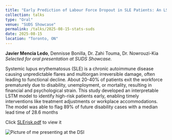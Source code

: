 ```yaml
---
title: "Early Prediction of Labour Force Dropout in SLE Patients: An LSTM Approach"
collection: talks
type: "Oral"
venue: "SUDS Showcase"
permalink: /talks/2025-08-15-stats-suds
date: 2025-08-15
location: "Toronto, ON"
---
```


**Javier Mencia Ledo**, Dennisse Bonilla, Dr. Zahi Touma, Dr. Nowrouzi-Kia  
*Selected for oral presentation at SUDS Showcase.*  



Systemic lupus erythematosus (SLE) is a chronic autoimmune disease causing unpredictable flares and multiorgan irreversible damage, often leading to functional decline. About 20-40% of patients exit the workforce prematurely due to disability, unemployment, or mortality, resulting in financial and psychological strain. This study developed an interpretable LSTM model to identify high-risk patients early, enabling timely interventions like treatment adjustments or workplace accommodations. The model was able to flag 89% of future disability cases with a median lead time of 28.6 months 

Click [SLErisk.pdf](https://javmencia.github.io/files/JavierMenciaLedo.pdf) to view it

![Picture of me presenting at the DSI](https://javmencia.github.io/files/SUDS1.png)



